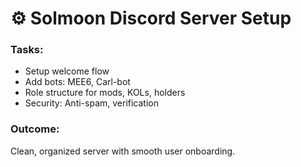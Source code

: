 # ⚙️ Solmoon Discord Server Setup

### Tasks:
- Setup welcome flow
- Add bots: MEE6, Carl-bot
- Role structure for mods, KOLs, holders
- Security: Anti-spam, verification

### Outcome:
Clean, organized server with smooth user onboarding.
